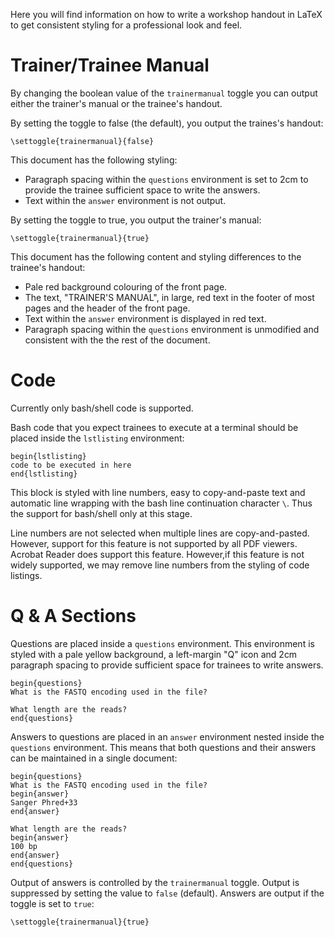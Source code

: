 Here you will find information on how to write a workshop handout in LaTeX to
get consistent styling for a professional look and feel.

Trainer/Trainee Manual
======================
By changing the boolean value of the ```trainermanual``` toggle you can output
either the trainer's manual or the trainee's handout.

By setting the toggle to false (the default), you output the traines's handout:

    \settoggle{trainermanual}{false}

This document has the following styling:
* Paragraph spacing within the ```questions``` environment is set to 2cm to
  provide the trainee sufficient space to write the answers.
* Text within the ```answer``` environment is not output. 

By setting the toggle to true, you output the trainer's manual:

    \settoggle{trainermanual}{true}

This document has the following content and styling differences to the
trainee's handout:
* Pale red background colouring of the front page.
* The text, "TRAINER'S MANUAL", in large, red text in the footer of most pages
  and the header of the front page.
* Text within the ```answer``` environment is displayed in red text.
* Paragraph spacing within the ```questions``` environment is unmodified and 
  consistent with the the rest of the document.

Code
====
Currently only bash/shell code is supported.

Bash code that you expect trainees to execute at a terminal should be placed
inside the ```lstlisting``` environment:

    begin{lstlisting}
    code to be executed in here
    end{lstlisting}

This block is styled with line numbers, easy to copy-and-paste text and
automatic line wrapping with the bash line continuation character ```\```. Thus
the support for bash/shell only at this stage.

Line numbers are not selected when multiple lines are copy-and-pasted. However,
support for this feature is not supported by all PDF viewers. Acrobat Reader
does support this feature. However,if this feature is not widely supported, we
may remove line numbers from the styling of code listings.

Q & A Sections
==============
Questions are placed inside a ```questions``` environment. This environment is
styled with a pale yellow background, a left-margin "Q" icon and 2cm paragraph
spacing to provide sufficient space for trainees to write answers.

    begin{questions}
    What is the FASTQ encoding used in the file?
    
    What length are the reads?
    end{questions}

Answers to questions are placed in an ```answer``` environment nested inside
the ```questions``` environment. This means that
both questions and their answers can be maintained in a single document:

    begin{questions}
    What is the FASTQ encoding used in the file?
    begin{answer}
    Sanger Phred+33
    end{answer}
    
    What length are the reads?
    begin{answer}
    100 bp
    end{answer}
    end{questions}

Output
of answers is controlled by the ```trainermanual``` toggle. Output is suppressed
by setting the value to ```false``` (default). Answers are output if the toggle is
set to ```true```:

    \settoggle{trainermanual}{true}
    
    

